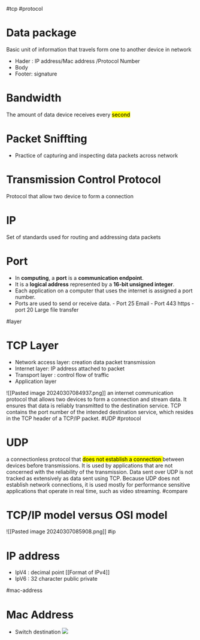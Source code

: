 #tcp #protocol
# Data package
Basic unit of information that travels form one to another device in network
- Hader : IP address/Mac address /Protocol Number
- Body
- Footer: signature
# Bandwidth
The amount of data device receives every <mark class="hltr-yellow">second</mark>

# Packet Sniffting
- Practice of capturing and inspecting data packets across network

# Transmission Control Protocol
Protocol that allow two device to  form a connection

# IP
Set of standards used for routing and addressing data packets
# Port
- In **computing**, a **port** is a **communication endpoint**.
- It is a **logical address** represented by a **16-bit unsigned integer**.
- Each application on a computer that uses the internet is assigned a port number.
- Ports are used to send or receive data.
		- Port 25 Email
		- Port 443 https
		- port 20 Large file transfer

#layer
# TCP Layer
- Network access layer: creation data packet transmission
- Internet layer: IP address attached to packet
- Transport layer : control flow of traffic
- Application layer

![[Pasted image 20240307084937.png]]
 an internet communication protocol that allows two devices to form a connection and stream data. It ensures that data is reliably transmitted to the destination service. TCP contains the port number of the intended destination service, which resides in the TCP header of a TCP/IP packet.
#UDP #protocol 
# UDP
a connectionless protocol that <mark class="hltr-yellow">does not establish a connection </mark>between devices before transmissions. It is used by applications that are not concerned with the reliability of the transmission. Data sent over UDP is not tracked as extensively as data sent using TCP. Because UDP does not establish network connections, it is used mostly for performance sensitive applications that operate in real time, such as video streaming.
#compare
# TCP/IP model versus OSI model
![[Pasted image 20240307085908.png]]
#ip
# IP address
- IpV4 : decimal point  [[Format of IPv4]]
- IpV6 : 32 character
	public 
	private

#mac-address
# Mac Address
- Switch destination
![](https://i.imgur.com/cAa5Gyq.png)
